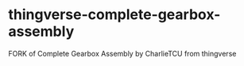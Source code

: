 # thingverse-complete-gearbox-assembly
FORK of Complete Gearbox Assembly by CharlieTCU from thingverse
